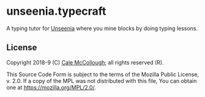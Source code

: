 # unseenia.typecraft

A typing tutor for [Unseenia](https://unseenia.com) where you mine blocks by doing typing lessons.

## License

Copyright 2018-9 (C) [Cale McCollough](https://calemccollough.github.io); all rights reserved (R).

This Source Code Form is subject to the terms of the Mozilla Public License, v. 2.0. If a copy of the MPL was not distributed with this file, You can obtain one at <https://mozilla.org/MPL/2.0/>.
